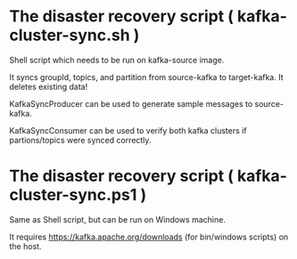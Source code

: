 ﻿# The disaster recovery script ( kafka-cluster-sync.sh )
Shell script which needs to be run on kafka-source image. 

It syncs groupId, topics, and partition from source-kafka to target-kafka. It deletes existing data!

KafkaSyncProducer can be used to generate sample messages to source-kafka.

KafkaSyncConsumer can be used to verify both kafka clusters if partions/topics were synced correctly.

# The disaster recovery script ( kafka-cluster-sync.ps1 )
Same as Shell script, but can be run on Windows machine. 

It requires https://kafka.apache.org/downloads (for bin/windows scripts) on the host.

